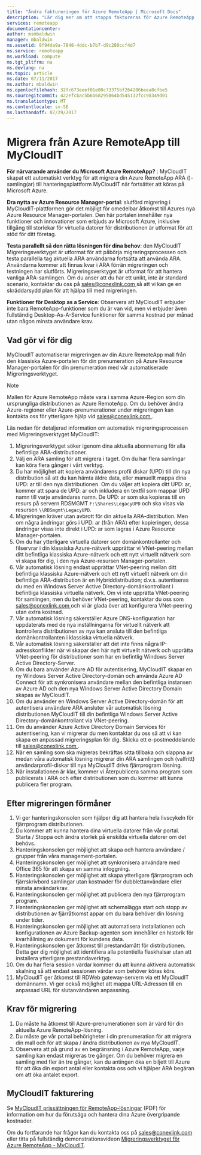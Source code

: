 ```yaml
---
title: "Ändra faktureringen för Azure RemoteApp | Microsoft Docs"
description: "Lär dig mer om att stoppa faktureras för Azure RemoteApp."
services: remoteapp
documentationcenter: 
author: msmbaldwin
manager: mbaldwin
ms.assetid: 8f94da9a-7848-4ddc-b7b7-d9c280ccf4d7
ms.service: remoteapp
ms.workload: compute
ms.tgt_pltfrm: na
ms.devlang: na
ms.topic: article
ms.date: 07/11/2017
ms.author: mbaldwin
ms.openlocfilehash: 32fc673eeef01e80c73375bf264206beea8cfbe5
ms.sourcegitcommit: 422efcbac5b6b68295064bd545132fcc98349d01
ms.translationtype: MT
ms.contentlocale: sv-SE
ms.lasthandoff: 07/29/2017
---
```

# <a name="migrate-from-azure-remoteapp-to-mycloudit"></a>Migrera från Azure RemoteApp till MyCloudIT 

**För närvarande använder du Microsoft Azure RemoteApp?** : MyCloudIT skapat ett automatiskt verktyg för att migrera din Azure RemoteApp ARA ()-samling(ar) till hanteringsplattform MyCloudIT när fortsätter att köras på Microsoft Azure.

**Dra nytta av Azure Resource Manager-portal**: slutförd migrering i MyCloudIT-plattformen gör det möjligt för omedelbar åtkomst till Azures nya Azure Resource Manager-portalen. Den här portalen innehåller nya funktioner och innovationer som erbjuds av Microsoft Azure, inklusive tillgång till storlekar för virtuella datorer för distributionen är utformat för att stöd för ditt företag.

**Testa parallellt så den rätta lösningen för dina behov**: den MyCloudIT Migreringsverktyget är utformat för att påbörja migreringsprocessen och testa parallella tag aktuella ARA användarna fortsätta att använda ARA.  Användarna kommer att finnas kvar i ARA förrän migreringen och testningen har slutförts.  Migreringsverktyget är utformat för att hantera vanliga ARA-samlingen.  Om du anser att du har ett unikt, inte är standard scenario, kontaktar du oss på [ sales@conexlink.com ](mailto:sales@conexlink.com) så att vi kan ge en skräddarsydd plan för att hjälpa till med migreringen.

**Funktioner för Desktop as a Service**: Observera att MyCloudIT erbjuder inte bara RemoteApp-funktioner som du är van vid, men vi erbjuder även fullständig Desktop-As-A-Service funktioner för samma kostnad per månad utan någon minsta användare krav.

## <a name="what-we-will-do-for-you"></a>Vad gör vi för dig

MyCloudIT automatiserar migreringen av din Azure RemoteApp mall från den klassiska Azure-portalen för din prenumeration på Azure Resource Manager-portalen för din prenumeration med vår automatiserade Migreringsverktyget.  

> [!NOTE]
> Mallen för Azure RemoteApp måste vara i samma Azure-Region som din ursprungliga distributionen av Azure RemoteApp.  Om du behöver ändra Azure-regioner eller Azure-prenumerationer under migreringen kan kontakta oss för ytterligare hjälp vid [ sales@conexlink.com ](mailto:sales@conexlink.com).

Läs nedan för detaljerad information om automatisk migreringsprocessen med Migreringsverktyget MyCloudIT:

1. Migreringsverktyget söker igenom dina aktuella abonnemang för alla befintliga ARA-distributioner.  
2. Välj en ARA samling för att migrera i taget.  Om du har flera samlingar kan köra flera gånger i vårt verktyg.
3. Du har möjlighet att kopiera användarens profil diskar (UPD) till din nya distribution så att du kan hämta äldre data, eller manuellt mappa dina UPD: ar till den nya distributionen. Om du väljer att kopiera ditt UPD: ar, kommer att spara de UPD: ar och inkludera en textfil som mappar UPD namn till varje användares namn.  De UPD: ar som ska kopieras till en resurs på servern RDSMGMT `F:\Shares\LegacyUPD` och ska visas via resursen `\\RDSmgmt\LegacyUPD`. 
4. Migreringen kräver utan avbrott för din aktuella ARA-distribution.  Men om några ändringar görs i UPD: ar (från ARA) efter kopieringen, dessa ändringar visas inte direkt i UPD: ar som lagras i Azure Resource Manager-portalen. 
5. Om du har ytterligare virtuella datorer som domänkontrollanter och filservrar i din klassiska Azure-nätverk upprättar vi VNet-peering mellan ditt befintliga klassiska Azure-nätverk och ett nytt virtuellt nätverk som vi skapa för dig, i den nya Azure-resursen Manager-portalen.
6. Vår automatisk lösning endast upprättar VNet-peering mellan ditt befintliga klassiska Azure-nätverk och ett nytt virtuellt nätverk om din befintliga ARA-distribution är en Hybriddistribution; d.v.s. autentiseras du med en Windows Server Active Directory-domänkontrollant i befintliga klassiska virtuella nätverk. Om vi inte upprätta VNet-peering för samlingen, men du behöver VNet-peering, kontaktar du oss som [ sales@conexlink.com ](mailto:sales@conexlink.com) och vi är glada över att konfigurera VNet-peering utan extra kostnad.
7. Vår automatisk lösning säkerställer Azure DNS-konfiguration har uppdaterats med de nya inställningarna för virtuellt nätverk att kontrollera distributionen av nya kan ansluta till den befintliga domänkontrollanten i klassiska virtuella nätverk.
8. Vår automatisk lösning säkerställer att det inte finns några IP-adresskonflikter när vi skapar den här nytt virtuellt nätverk och upprätta VNet-peering för distributioner som har en befintlig Windows Server Active Directory-Server.
9. Om du bara använder Azure AD för autentisering, MyCloudIT skapar en ny Windows Server Active Directory-domän och använda Azure AD Connect för att synkronisera användare mellan den befintliga instansen av Azure AD och den nya Windows Server Active Directory Domain skapas av MyCloudIT.
10. Om du använder en Windows Server Active Directory-domän för att autentisera användare ARA ansluter vår automatisk lösning distributionen MyCloudIT till din befintliga Windows Server Active Directory-domänkontrollant via VNet-peering.
11. Om du använder Azure Active Directory Domain Services för autentisering, kan vi migrerar du men kontaktar du oss så att vi kan skapa en anpassad migreringsplan för dig.  Skicka ett e-postmeddelande till [ sales@conexlink.com ](mailto:sales@conexlink.com). 
12. När en samling som ska migreras bekräftas sitta tillbaka och slappna av medan våra automatisk lösning migrerar din ARA samlingen och (valfritt) användarprofil-diskar till nya MyCloudIT drivs fjärrprogram lösning.
13. När installationen är klar, kommer vi Återpublicera samma program som publicerats i ARA och efter distributionen som du kommer att kunna publicera fler program.

## <a name="post-migration-benefits"></a>Efter migreringen förmåner

1. Vi ger hanteringskonsolen som hjälper dig att hantera hela livscykeln för fjärrprogram distributionen.
2. Du kommer att kunna hantera dina virtuella datorer från vår portal.  Starta / Stoppa och ändra storlek på enskilda virtuella datorer om det behövs.
3. Hanteringskonsolen ger möjlighet att skapa och hantera användare / grupper från våra management-portalen.
4. Hanteringskonsolen ger möjlighet att synkronisera användare med Office 365 för att skapa en samma inloggning.
5. Hanteringskonsolen ger möjlighet att skapa ytterligare fjärrprogram och fjärrskrivbord samlingar utan kostnader för dubblettanvändare eller minsta användarkrav. 
6. Hanteringskonsolen ger möjlighet att publicera den nya fjärrprogram program.
7. Hanteringskonsolen ger möjlighet att schemalägga start och stopp av distributionen av fjärråtkomst appar om du bara behöver din lösning under tider.
8. Hanteringskonsolen ger möjlighet att automatisera installationen och konfigurationen av Azure Backup-agenten som innehåller en historik för kvarhållning av dokument för kundens data.
9. Hanteringskonsolen ger åtkomst till prestandamått för distributionen.  Detta ger dig möjlighet att identifiera alla potentiella flaskhalsar utan att installera ytterligare prestandaverktyg.
10. Om du har flera session värdar kommer du att kunna aktivera automatisk skalning så att endast sessionen värdar som behöver köras körs.
11. MyCloudIT ger åtkomst till RDWeb gateway-servern via ett MyCloudIT domännamn.  Vi ger också möjlighet att mappa URL-Adressen till en anpassad URL för slutanvändaren anpassning.

## <a name="prerequisites-for-migration"></a>Krav för migrering

1. Du måste ha åtkomst till Azure-prenumerationen som är värd för din aktuella Azure RemoteApp-lösning.
2. Du måste ge vår portal behörigheter i din prenumeration för att migrera din mall och för att skapa / ändra distributionen av nya MyCloudIT.
3. Observera att på grund av en begränsning i Azure RemoteApp, varje samling kan endast migreras tre gånger.  Om du behöver migrera en samling med fler än tre gånger, kan du antingen öka en biljett till Azure för att öka din export antal eller kontakta oss och vi hjälper ARA begäran om att öka antalet export.

## <a name="mycloudit-billing"></a>MyCloudIT fakturering

Se [MyCloudIT prissättningen för RemoteApp-lösningar](https://mcitdocuments.blob.core.windows.net/terms/MyCloudIT_Pricing_Overview.pdf) (PDF) för information om hur du förutsäga och hantera dina Azure övergripande kostnader.

Om du fortfarande har frågor kan du kontakta oss på [ sales@conexlink.com ](mailto:sales@conexlink.com) eller titta på fullständig demonstrationsvideon [Migreringsverktyget för Azure RemoteApp - MyCloudIT](https://www.youtube.com/watch?v=YQ_1F-JeeLM&t=482s). 

